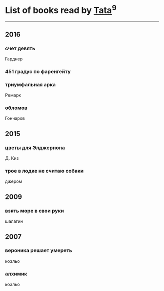 # List of books read by [Tata](https://plus.google.com/117259578808269091662)<sup>9</sup>
---

## 2016

### счет девять
Гарднер


### 451 градус по фаренгейту


### триумфальная арка
Ремарк


### обломов
Гончаров



## 2015

### цветы для Элджернона
Д. Киз


### трое в лодке не считаю собаки
джером



## 2009

### взять море в свои руки
шалагин



## 2007

### вероника решает умереть
коэльо


### алхимик
коэльо



